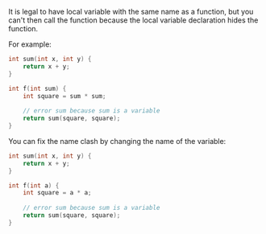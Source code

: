 It is legal to have local variable with the same name as a function, but you can't then call the function
because  the local variable declaration hides the function.

For example:

```c
int sum(int x, int y) {
    return x + y;
}

int f(int sum) {
    int square = sum * sum;
    
    // error sum because sum is a variable 
    return sum(square, square);
}
```

You can fix the name clash by changing the name of the variable:

```c
int sum(int x, int y) {
    return x + y;
}

int f(int a) {
    int square = a * a;
    
    // error sum because sum is a variable 
    return sum(square, square);
}
```
